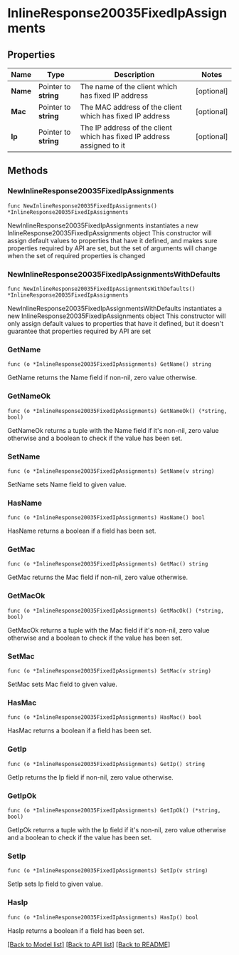# InlineResponse20035FixedIpAssignments

## Properties

Name | Type | Description | Notes
------------ | ------------- | ------------- | -------------
**Name** | Pointer to **string** | The name of the client which has fixed IP address | [optional] 
**Mac** | Pointer to **string** | The MAC address of the client which has fixed IP address | [optional] 
**Ip** | Pointer to **string** | The IP address of the client which has fixed IP address assigned to it | [optional] 

## Methods

### NewInlineResponse20035FixedIpAssignments

`func NewInlineResponse20035FixedIpAssignments() *InlineResponse20035FixedIpAssignments`

NewInlineResponse20035FixedIpAssignments instantiates a new InlineResponse20035FixedIpAssignments object
This constructor will assign default values to properties that have it defined,
and makes sure properties required by API are set, but the set of arguments
will change when the set of required properties is changed

### NewInlineResponse20035FixedIpAssignmentsWithDefaults

`func NewInlineResponse20035FixedIpAssignmentsWithDefaults() *InlineResponse20035FixedIpAssignments`

NewInlineResponse20035FixedIpAssignmentsWithDefaults instantiates a new InlineResponse20035FixedIpAssignments object
This constructor will only assign default values to properties that have it defined,
but it doesn't guarantee that properties required by API are set

### GetName

`func (o *InlineResponse20035FixedIpAssignments) GetName() string`

GetName returns the Name field if non-nil, zero value otherwise.

### GetNameOk

`func (o *InlineResponse20035FixedIpAssignments) GetNameOk() (*string, bool)`

GetNameOk returns a tuple with the Name field if it's non-nil, zero value otherwise
and a boolean to check if the value has been set.

### SetName

`func (o *InlineResponse20035FixedIpAssignments) SetName(v string)`

SetName sets Name field to given value.

### HasName

`func (o *InlineResponse20035FixedIpAssignments) HasName() bool`

HasName returns a boolean if a field has been set.

### GetMac

`func (o *InlineResponse20035FixedIpAssignments) GetMac() string`

GetMac returns the Mac field if non-nil, zero value otherwise.

### GetMacOk

`func (o *InlineResponse20035FixedIpAssignments) GetMacOk() (*string, bool)`

GetMacOk returns a tuple with the Mac field if it's non-nil, zero value otherwise
and a boolean to check if the value has been set.

### SetMac

`func (o *InlineResponse20035FixedIpAssignments) SetMac(v string)`

SetMac sets Mac field to given value.

### HasMac

`func (o *InlineResponse20035FixedIpAssignments) HasMac() bool`

HasMac returns a boolean if a field has been set.

### GetIp

`func (o *InlineResponse20035FixedIpAssignments) GetIp() string`

GetIp returns the Ip field if non-nil, zero value otherwise.

### GetIpOk

`func (o *InlineResponse20035FixedIpAssignments) GetIpOk() (*string, bool)`

GetIpOk returns a tuple with the Ip field if it's non-nil, zero value otherwise
and a boolean to check if the value has been set.

### SetIp

`func (o *InlineResponse20035FixedIpAssignments) SetIp(v string)`

SetIp sets Ip field to given value.

### HasIp

`func (o *InlineResponse20035FixedIpAssignments) HasIp() bool`

HasIp returns a boolean if a field has been set.


[[Back to Model list]](../README.md#documentation-for-models) [[Back to API list]](../README.md#documentation-for-api-endpoints) [[Back to README]](../README.md)


